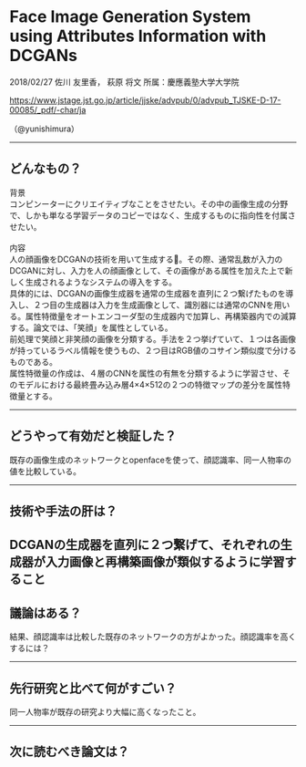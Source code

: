 Face Image Generation System using Attributes Information with DCGANs
===

2018/02/27 佐川 友里香， 萩原 将文     所属：慶應義塾大学大学院

https://www.jstage.jst.go.jp/article/jjske/advpub/0/advpub_TJSKE-D-17-00085/_pdf/-char/ja

（@yunishimura）

---

## どんなもの？
背景<br>
コンピンーターにクリエイティブなことをさせたい。その中の画像生成の分野で、しかも単なる学習データのコピーではなく、生成するものに指向性を付属させたい。<br><br>
内容
<br>
人の顔画像をDCGANの技術を用いて生成する。その際、通常乱数が入力のDCGANに対し、入力を人の顔画像として、その画像がある属性を加えた上で新しく生成されるようなシステムの導入をする。<br>
具体的には、DCGANの画像生成器を通常の生成器を直列に２つ繋げたものを導入し、２つ目の生成器は入力を生成画像として、識別器には通常のCNNを用いる。属性特徴量をオートエンコーダ型の生成器内で加算し、再構築器内での減算する。論文では、「笑顔」を属性としている。<br>
前処理で笑顔と非笑顔の画像を分類する。手法を２つ挙げていて、１つは各画像が持っているラベル情報を使うもの、２つ目はRGB値のコサイン類似度で分けるものである。<br>
属性特徴量の作成は、４層のCNNを属性の有無を分類するように学習させ、そのモデルにおける最終畳み込み層4×4×512の２つの特徴マップの差分を属性特徴量とする。<br>

---

## どうやって有効だと検証した？

既存の画像生成のネットワークとopenfaceを使って、顔認識率、同一人物率の値を比較している。

---

## 技術や手法の肝は？

DCGANの生成器を直列に２つ繋げて、それぞれの生成器が入力画像と再構築画像が類似するように学習すること
---

## 議論はある？

結果、顔認識率は比較した既存のネットワークの方がよかった。顔認識率を高くするには？

---

## 先行研究と比べて何がすごい？

同一人物率が既存の研究より大幅に高くなったこと。

---

## 次に読むべき論文は？


